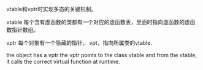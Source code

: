 vtable和vptr时实现多态的关键机制。

vtable
每个含有虚函数的类都有一个对应的虚函数表，里面时指向虚函数的虚函数指针数组。

vptr
每个对象有一个隐藏的指针， vpt，指向所属类的vtable.

the object has a vptr
the vptr points to the class vtable
and from the vtable, it calls the correct virtual function at runtime.